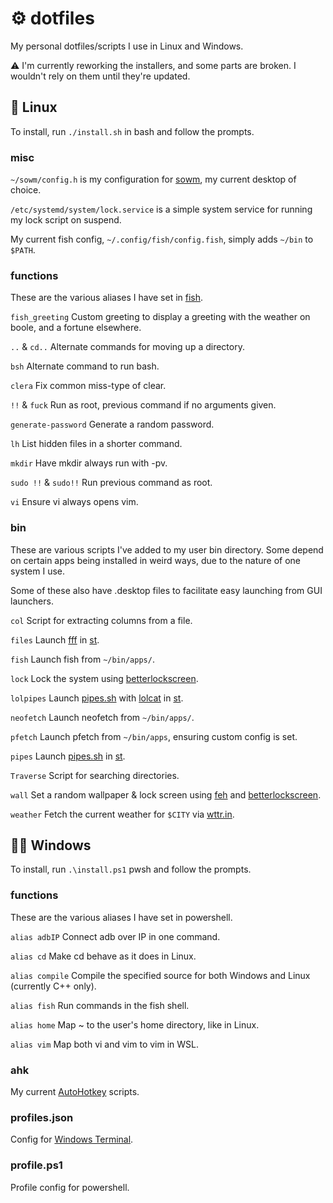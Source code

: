 # ⚙ dotfiles

My personal dotfiles/scripts I use in Linux and Windows.

⚠ I'm currently reworking the installers, and some parts are broken. I wouldn't rely on them until they're updated.

## 🐧 Linux

To install, run `./install.sh` in bash and follow the prompts.

### misc

`~/sowm/config.h` is my configuration for [sowm](https://github.com/dylanaraps/sowm), my current desktop of choice.

`/etc/systemd/system/lock.service` is a simple system service for running my lock script on suspend.

My current fish config, `~/.config/fish/config.fish`, simply adds `~/bin` to `$PATH`.

### functions

These are the various aliases I have set in [fish](https://fishshell.com/).

`fish_greeting` Custom greeting to display a greeting with the weather on boole, and a fortune elsewhere.

`..` & `cd..` Alternate commands for moving up a directory.

`bsh` Alternate command to run bash.

`clera` Fix common miss-type of clear.

`!!` & `fuck` Run as root, previous command if no arguments given.

`generate-password` Generate a random password.

`lh` List hidden files in a shorter command.

`mkdir` Have mkdir always run with -pv.

`sudo !!` & `sudo!!` Run previous command as root.

`vi` Ensure vi always opens vim.

### bin

These are various scripts I've added to my user bin directory. Some depend on certain apps being installed in weird ways, due to the nature of one system I use.

Some of these also have .desktop files to facilitate easy launching from GUI launchers.

`col` Script for extracting columns from a file.

`files` Launch [fff](https://github.com/dylanaraps/fff) in [st](https://st.suckless.org/).

`fish` Launch fish from `~/bin/apps/`.

`lock` Lock the system using [betterlockscreen](https://github.com/pavanjadhaw/betterlockscreen).

`lolpipes` Launch [pipes.sh](https://github.com/pipeseroni/pipes.sh) with [lolcat](https://github.com/busyloop/lolcat) in [st](https://st.suckless.org/).

`neofetch` Launch neofetch from `~/bin/apps/`.

`pfetch` Launch pfetch from `~/bin/apps`, ensuring custom config is set.

`pipes` Launch [pipes.sh](https://github.com/pipeseroni/pipes.sh) in [st](https://st.suckless.org/).

`Traverse` Script for searching directories.

`wall` Set a random wallpaper & lock screen using [feh](https://feh.finalrewind.org/) and [betterlockscreen](https://github.com/pavanjadhaw/betterlockscreen).

`weather` Fetch the current weather for `$CITY` via [wttr.in](https://github.com/chubin/wttr.in).


## 🐱‍💻 Windows

To install, run `.\install.ps1` pwsh and follow the prompts.

### functions

These are the various aliases I have set in powershell.

`alias adbIP` Connect adb over IP in one command.

`alias cd` Make cd behave as it does in Linux.

`alias compile` Compile the specified source for both Windows and Linux (currently C++ only).

`alias fish` Run commands in the fish shell.

`alias home` Map ~ to the user's home directory, like in Linux.

`alias vim` Map both vi and vim to vim in WSL.

### ahk

My current [AutoHotkey](https://www.autohotkey.com) scripts.

### profiles.json

Config for [Windows Terminal](https://devblogs.microsoft.com/commandline/introducing-windows-terminal/).

### profile.ps1

Profile config for powershell.
